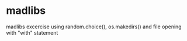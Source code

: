 # madlibs
madlibs excercise using random.choice(), os.makedirs() and file opening with "with" statement
